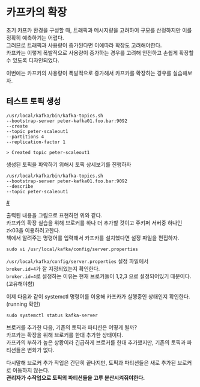 # 카프카의 확장  

초기 카프카 환경을 구성할 때, 트래픽과 메시지량을 고려하여 규모를 산정하지만 이를 정확히 예측하기는 어렵다.   
그러므로 트래픽과 사용량이 증가된다면 이에따라 확장도 고려해야한다.   
카프카는 이렇게 폭발적으로 사용량이 증가하는 경우를 고려해 안전하고 손쉽게 확장할 수 있도록 디자인되었다.   

이번에는 카프카의 사용량이 폭발적으로 증가해서 카프카를 확장하는 경우를 실습해보자.   

## 테스트 토픽 생성 
```shell
/usr/local/kafka/bin/kafka-topics.sh    
--bootstrap-server peter-kafka01.foo.bar:9092 
--create 
--topic peter-scaleout1
--partitions 4 
--replication-factor 1

> Created topic peter-scaleout1
```
생성된 토픽을 파악하기 위해서 토픽 상세보기를 진행하자 

```shell
/usr/local/kafka/bin/kafka-topics.sh     
--bootstrap-server peter-kafka01.foo.bar:9092
--describe
--topic peter-scaleout1
``` 

[#](#)  

출력된 내용을 그림으로 표현하면 위와 같다.   
카프카의 확장 실습을 위해 브로커를 하나 더 추가할 것이고 주키퍼 서버중 하나인 zk03을 이용하려고한다.     
책에서 알려주는 명령어를 입력해서 카프카를 설치했다면 설정 파일을 편집하자.  

```shell
sudo vi /usr/local/kafka/config/server.properties 
```
`/usr/local/kafka/config/server.properties` 설정 파일에서   
`broker.id=4`가 잘 지정되었는지 확인한다.     
`broker.id=4`로 설정하는 이유는 현재 브로커들이 1,2,3 으로 설정되어있기 때문이다.(고유해야함)   

이제 다음과 같이 systemctl 명령어를 이용해 카프카가 실행중인 상태인지 확인한다.(running 확인)     
```shell 
sudo systemctl status kafka-server 
``` 
 
브로커를 추가한 다음, 기존의 토픽과 파티션은 어떻게 될까?       
카프카는 확장을 위해 브로커를 한대 추가한 상태이다.     
카프카의 부하가 높은 상황이라 긴급하게 브로커를 한대 추가했지만, 기존의 토픽과 파티션들은 변화가 없다.   

다시말해 브로커 추가 작업은 간단히 끝나지만, 토픽과 파티션들은 새로 추가된 브로커로 이동하지 않는다.   
**관리자가 수작업으로 토픽의 파티션들을 고루 분산시켜줘야한다.**   









